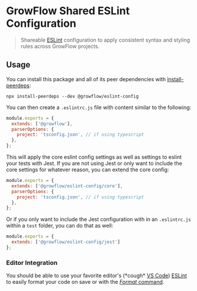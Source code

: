 # GrowFlow Shared ESLint Configuration

> Shareable [ESLint](https://eslint.org/) configuration to apply consistent syntax and styling rules across GrowFlow projects.

## Usage

You can install this package and all of its peer dependencies with [install-peerdeps](https://www.npmjs.com/package/install-peerdeps):

```
npx install-peerdeps --dev @growflow/eslint-config
```

You can then create a `.eslintrc.js` file with content similar to the following:

```js
module.exports = {
  extends: ['@growflow'],
  parserOptions: {
    project: 'tsconfig.json', // if using typescript
  },
};
```

This will apply the core eslint config settings as well as settings to eslint your tests with Jest. If you are not using Jest or only want to include the core settings for whatever reason, you can extend the core config:

```js
module.exports = {
  extends: ['@growflow/eslint-config/core'],
  parserOptions: {
    project: 'tsconfig.json', // if using typescript
  },
};
```

Or if you only want to include the Jest configuration with in an `.eslintrc.js` within a `test` folder, you can do that as well:

```js
module.exports = {
  extends: ['@growflow/eslint-config/jest']
};
```

### Editor Integration

You should be able to use your favorite editor's (\*cough\* [VS Code](https://code.visualstudio.com/)) [ESLint](https://marketplace.visualstudio.com/items?itemName=dbaeumer.vscode-eslint) to easily format your code on save or with the [_Format_ command](https://code.visualstudio.com/docs/editor/codebasics#_formatting).
